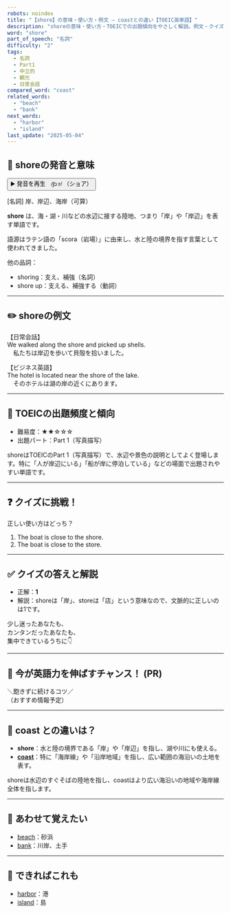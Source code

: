 ```yaml
---
robots: noindex
title: "【shore】の意味・使い方・例文 ― coastとの違い【TOEIC英単語】"
description: "shoreの意味・使い方・TOEICでの出題傾向をやさしく解説。例文・クイズ付きでcoastとの違いもわかりやすく学べます。"
word: "shore"
part_of_speech: "名詞"
difficulty: "2"
tags:
  - 名詞
  - Part1
  - 中立的
  - 観光
  - 日常会話
compared_word: "coast"
related_words:
  - "beach"
  - "bank"
next_words:
  - "harbor"
  - "island"
last_update: "2025-05-04"
---
```


## 🔰 shoreの発音と意味

<button class="play-audio" onclick="playTTS('shore')">
  <span class="play-audio-main">
    ▶️ 発音を再生　/ʃɔːr/
  </span>
  <span class="play-audio-sub">
    （ショア）
  </span>
</button>

[名詞] 岸、岸辺、海岸（可算）

**shore** は、海・湖・川などの水辺に接する陸地、つまり「岸」や「岸辺」を表す単語です。

語源はラテン語の「scora（岩場）」に由来し、水と陸の境界を指す言葉として使われてきました。

他の品詞：  
- shoring：支え、補強（名詞）
- shore up：支える、補強する（動詞）

---

## ✏️ shoreの例文

【日常会話】  
We walked along the shore and picked up shells.  
　私たちは岸辺を歩いて貝殻を拾いました。

【ビジネス英語】  
The hotel is located near the shore of the lake.  
　そのホテルは湖の岸の近くにあります。

---

## 🎯 TOEICの出題頻度と傾向

- 難易度：★★☆☆☆
- 出題パート：Part 1（写真描写）

shoreはTOEICのPart 1（写真描写）で、水辺や景色の説明としてよく登場します。特に「人が岸辺にいる」「船が岸に停泊している」などの場面で出題されやすい単語です。

---

## ❓ クイズに挑戦！

正しい使い方はどっち？

1. The boat is close to the shore.  
2. The boat is close to the store.

---

## ✅ クイズの答えと解説

- 正解：**1**
- 解説：shoreは「岸」、storeは「店」という意味なので、文脈的に正しいのは1です。

少し迷ったあなたも、  
カンタンだったあなたも、  
集中できているうちに👇️

---

## 🚀 今が英語力を伸ばすチャンス！ (PR)

<div class="info-center">
＼飽きずに続けるコツ／<br>  
（おすすめ情報予定）
</div>

---

## 🤔  coast との違いは？

- **shore**：水と陸の境界である「岸」や「岸辺」を指し、湖や川にも使える。
- **[coast](/coast)**：特に「海岸線」や「沿岸地域」を指し、広い範囲の海沿いの土地を表す。

shoreは水辺のすぐそばの陸地を指し、coastはより広い海沿いの地域や海岸線全体を指します。

---

## 🧩 あわせて覚えたい

- [beach](/beach)：砂浜
- [bank](/bank)：川岸、土手

---

## 📖 できればこれも

- [harbor](/harbor)：港
- [island](/island)：島

<!-- cvid: aid38_bid27 -->
